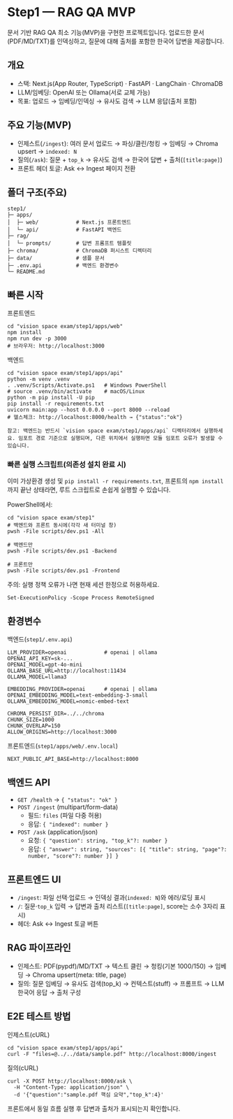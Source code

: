 # Step1 — RAG QA MVP

문서 기반 RAG QA 최소 기능(MVP)을 구현한 프로젝트입니다. 업로드한 문서(PDF/MD/TXT)를 인덱싱하고, 질문에 대해 출처를 포함한 한국어 답변을 제공합니다.

## 개요
- 스택: Next.js(App Router, TypeScript) · FastAPI · LangChain · ChromaDB
- LLM/임베딩: OpenAI 또는 Ollama(서로 교체 가능)
- 목표: 업로드 → 임베딩/인덱싱 → 유사도 검색 → LLM 응답(출처 포함)

## 주요 기능(MVP)
- 인제스트(`/ingest`): 여러 문서 업로드 → 파싱/클린/청킹 → 임베딩 → Chroma upsert → `indexed: N`
- 질의(`/ask`): 질문 + `top_k` → 유사도 검색 → 한국어 답변 + 출처(`[title:page]`)
- 프론트 헤더 토글: Ask ↔ Ingest 페이지 전환

## 폴더 구조(주요)
```
step1/
├─ apps/
│  ├─ web/            # Next.js 프론트엔드
│  └─ api/            # FastAPI 백엔드
├─ rag/
│  └─ prompts/        # 답변 프롬프트 템플릿
├─ chroma/            # ChromaDB 퍼시스트 디렉터리
├─ data/              # 샘플 문서
├─ .env.api           # 백엔드 환경변수
└─ README.md
```

## 빠른 시작
프론트엔드
```
cd "vision space exam/step1/apps/web"
npm install
npm run dev -p 3000
# 브라우저: http://localhost:3000
```

백엔드
```
cd "vision space exam/step1/apps/api"
python -m venv .venv
. .venv/Scripts/Activate.ps1   # Windows PowerShell
# source .venv/bin/activate    # macOS/Linux
python -m pip install -U pip
pip install -r requirements.txt
uvicorn main:app --host 0.0.0.0 --port 8000 --reload
# 헬스체크: http://localhost:8000/health → {"status":"ok"}

참고: 백엔드는 반드시 `vision space exam/step1/apps/api` 디렉터리에서 실행하세요. 임포트 경로 기준으로 실행되며, 다른 위치에서 실행하면 모듈 임포트 오류가 발생할 수 있습니다.
```

### 빠른 실행 스크립트(의존성 설치 완료 시)
이미 가상환경 생성 및 `pip install -r requirements.txt`, 프론트의 `npm install`까지 끝난 상태라면, 루트 스크립트로 손쉽게 실행할 수 있습니다.

PowerShell에서:
```
cd "vision space exam/step1"
# 백엔드와 프론트 동시에(각각 새 터미널 창)
pwsh -File scripts/dev.ps1 -All

# 백엔드만
pwsh -File scripts/dev.ps1 -Backend

# 프론트만
pwsh -File scripts/dev.ps1 -Frontend
```

주의: 실행 정책 오류가 나면 현재 세션 한정으로 허용하세요.
```
Set-ExecutionPolicy -Scope Process RemoteSigned
```

## 환경변수
백엔드(`step1/.env.api`)
```
LLM_PROVIDER=openai            # openai | ollama
OPENAI_API_KEY=sk-...
OPENAI_MODEL=gpt-4o-mini
OLLAMA_BASE_URL=http://localhost:11434
OLLAMA_MODEL=llama3

EMBEDDING_PROVIDER=openai      # openai | ollama
OPENAI_EMBEDDING_MODEL=text-embedding-3-small
OLLAMA_EMBEDDING_MODEL=nomic-embed-text

CHROMA_PERSIST_DIR=../../chroma
CHUNK_SIZE=1000
CHUNK_OVERLAP=150
ALLOW_ORIGINS=http://localhost:3000
```

프론트엔드(`step1/apps/web/.env.local`)
```
NEXT_PUBLIC_API_BASE=http://localhost:8000
```

## 백엔드 API
- `GET /health` → `{ "status": "ok" }`
- `POST /ingest` (multipart/form-data)
  - 필드: `files` (파일 다중 허용)
  - 응답: `{ "indexed": number }`
- `POST /ask` (application/json)
  - 요청: `{ "question": string, "top_k"?: number }`
  - 응답: `{ "answer": string, "sources": [{ "title": string, "page"?: number, "score"?: number }] }`

## 프론트엔드 UI
- `/ingest`: 파일 선택·업로드 → 인덱싱 결과(`indexed: N`)와 에러/로딩 표시
- `/`: 질문·`top_k` 입력 → 답변과 출처 리스트(`[title:page]`, score는 소수 3자리 표시)
- 헤더: Ask ↔ Ingest 토글 버튼

## RAG 파이프라인
- 인제스트: PDF(pypdf)/MD/TXT → 텍스트 클린 → 청킹(기본 1000/150) → 임베딩 → Chroma upsert(meta: title, page)
- 질의: 질문 임베딩 → 유사도 검색(top_k) → 컨텍스트(stuff) → 프롬프트 → LLM 한국어 응답 → 출처 구성

## E2E 테스트 방법
인제스트(cURL)
```
cd "vision space exam/step1/apps/api"
curl -F "files=@../../data/sample.pdf" http://localhost:8000/ingest
```

질의(cURL)
```
curl -X POST http://localhost:8000/ask \
  -H "Content-Type: application/json" \
  -d '{"question":"sample.pdf 핵심 요약","top_k":4}'
```

프론트에서 동일 흐름 실행 후 답변과 출처가 표시되는지 확인합니다.
